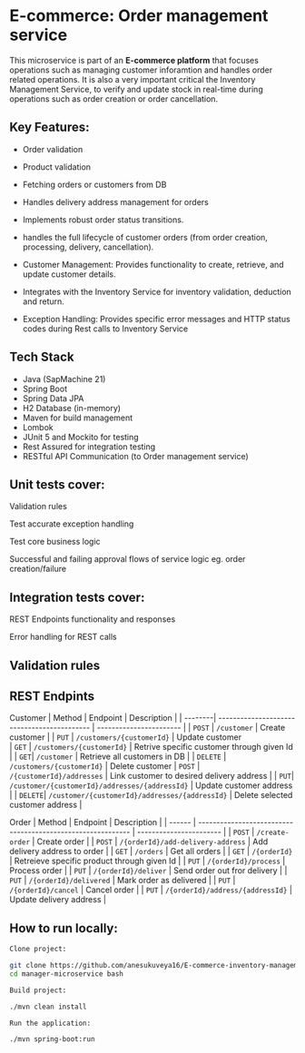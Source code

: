 # E-commerce: Order management service

This microservice is part of an **E-commerce platform** that focuses operations such as managing customer inforamtion and handles order related operations. 
It is also a very important critical the Inventory Management Service, to verify and update stock in real-time during operations such as order creation or order cancellation.

##  Key Features:

- Order validation
  
- Product validation
  
- Fetching orders or customers from  DB

- Handles delivery address management for orders

- Implements robust order status transitions.

- handles the full lifecycle of customer orders (from order creation, processing, delivery, cancellation).

- Customer Management: Provides functionality to create, retrieve, and update customer details.

- Integrates with the Inventory Service for inventory validation, deduction and return.

- Exception Handling: Provides specific error messages and HTTP status codes during Rest calls to Inventory Service


## Tech Stack

- Java (SapMachine 21)  
- Spring Boot
- Spring Data JPA
- H2 Database (in-memory)  
- Maven for build management
- Lombok  
- JUnit 5 and Mockito for testing  
- Rest Assured for integration testing
- RESTful API Communication (to Order management service) 


##  Unit tests cover:

Validation rules

Test accurate exception handling

Test core business logic

Successful and failing approval flows of service logic eg. order creation/failure

##  Integration tests cover:

REST Endpoints functionality and responses

Error handling for REST calls

##  Validation rules


##  REST Endpints

Customer
| Method | Endpoint                                        | Description             |
| --------| -------------------------------------------    | ----------------------- |
| `POST`  | `/customer`                                    | Create customer         |
| `PUT`   | `/customers/{customerId}`                      | Update customer  
| `GET`   | `/customers/{customerId}`                      | Retrive specific customer through given Id  |
| `GET`| `/customer`                                       | Retrieve all customers in DB        |
| `DELETE`   | `/customers/{customerId}`                   | Delete customer
| `POST`   | `/{customerId}/addresses`                     | Link customer to desired delivery address |
| `PUT`| `/customer/{customerId}/addresses/{addressId}`    | Update customer address      |
| `DELETE`| `/customer/{customerId}/addresses/{addressId}` | Delete selected customer address     |


Order 
| Method | Endpoint                                                    | Description             |
| ------ | ----------------------------------------------------------- | ----------------------- |
| `POST` | `/create-order`                                             | Create order     |
| `POST`  | `/{orderId}/add-delivery-address`                          | Add delivery address to order |
| `GET`  | `/orders`                                                   | Get all orders   |
| `GET`  | `/{orderId}`                                                | Retreieve specific product through given Id   |
| `PUT`  | `/{orderId}/process`                                        | Process order  |
| `PUT`  | `/{orderId}/deliver`                                        | Send order out fror delivery   |
| `PUT`  | `/{orderId}/delivered`                                      | Mark order as delivered  |
| `PUT`  | `/{orderId}/cancel`                                         | Cancel order  |
| `PUT`  | `/{orderId}/address/{addressId}`                            | Update delivery address  |


## How to run locally:
```bash
Clone project:

git clone https://github.com/anesukuveya16/E-commerce-inventory-management-service
cd manager-microservice bash

Build project:

./mvn clean install 

Run the application:

./mvn spring-boot:run

